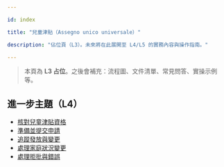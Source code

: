 ---
id: index
title: "兒童津貼（Assegno unico universale）"
description: "佔位頁（L3）。未來將在此展開至 L4/L5 的實務內容與操作指南。"
---


> 本頁為 **L3 占位**。之後會補充：流程圖、文件清單、常見問答、實操示例等。


## 進一步主題（L4）

- [核對兒童津貼資格](./check-eligibility/)
- [準備並提交申請](./prepare-and-submit-application/)
- [追蹤發放與變更](./track-payment-status/)
- [處理家庭狀況變更](./handle-changes/)
- [處理拒批與錯誤](./resolve-denials-or-errors/)
